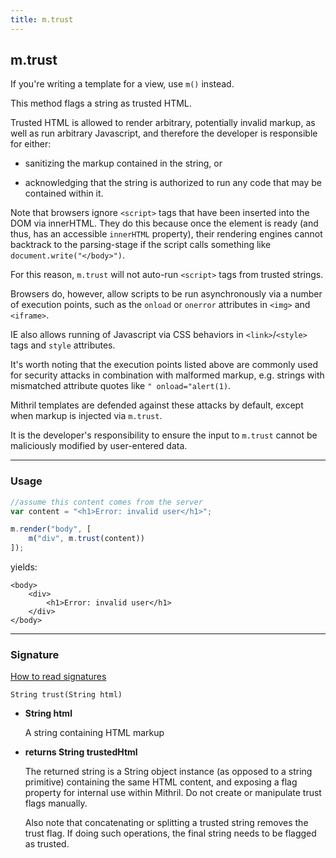 ```yaml
---
title: m.trust
---
```


## m.trust

If you're writing a template for a view, use `m()` instead.

This method flags a string as trusted HTML.

Trusted HTML is allowed to render arbitrary, potentially invalid markup, as well as run arbitrary Javascript, and therefore the developer is responsible for either:

- sanitizing the markup contained in the string, or

- acknowledging that the string is authorized to run any code that may be contained within it.

Note that browsers ignore `<script>` tags that have been inserted into the DOM via innerHTML. They do this because once the element is ready (and thus, has an accessible `innerHTML` property), their rendering engines cannot backtrack to the parsing-stage if the script calls something like `document.write("</body>")`.

For this reason, `m.trust` will not auto-run `<script>` tags from trusted strings.

Browsers do, however, allow scripts to be run asynchronously via a number of execution points, such as the `onload` or `onerror` attributes in `<img>` and `<iframe>`.

IE also allows running of Javascript via CSS behaviors in `<link>`/`<style>` tags and `style` attributes.

It's worth noting that the execution points listed above are commonly used for security attacks in combination with malformed markup, e.g. strings with mismatched attribute quotes like `" onload="alert(1)`.

Mithril templates are defended against these attacks by default, except when markup is injected via `m.trust`.

It is the developer's responsibility to ensure the input to `m.trust` cannot be maliciously modified by user-entered data.

---

### Usage

```javascript
//assume this content comes from the server
var content = "<h1>Error: invalid user</h1>";

m.render("body", [
	m("div", m.trust(content))
]);
```

yields:

```markup
<body>
	<div>
		<h1>Error: invalid user</h1>
	</div>
</body>
```

---

### Signature

[How to read signatures](how-to-read-signatures.md)

```clike
String trust(String html)
```

-	**String html**

	A string containing HTML markup

-	**returns String trustedHtml**
	
	The returned string is a String object instance (as opposed to a string primitive) containing the same HTML content, and exposing a flag property for internal use within Mithril. Do not create or manipulate trust flags manually.
	
	Also note that concatenating or splitting a trusted string removes the trust flag. If doing such operations, the final string needs to be flagged as trusted.
